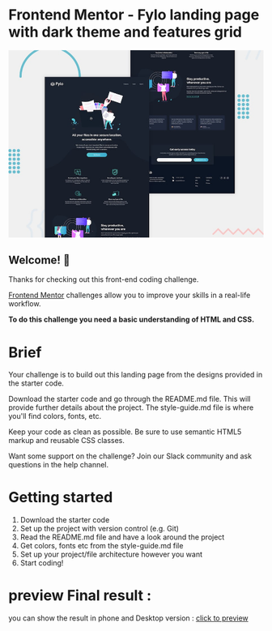 # Frontend Mentor - Fylo landing page with dark theme and features grid

![Design preview for the Fylo landing page with dark theme and features grid challenge](./design/desktop-preview.jpg)

## Welcome! 👋

Thanks for checking out this front-end coding challenge.

[Frontend Mentor](https://www.frontendmentor.io) challenges allow you to improve your skills in a real-life workflow.

**To do this challenge you need a basic understanding of HTML and CSS.**

# Brief

Your challenge is to build out this landing page from the designs provided in the starter code.

Download the starter code and go through the README.md file. This will provide further details about the project. The style-guide.md file is where you'll find colors, fonts, etc.

Keep your code as clean as possible. Be sure to use semantic HTML5 markup and reusable CSS classes.

Want some support on the challenge? Join our Slack community and ask questions in the help channel.

# Getting started

<ol>
<li>Download the starter code</li>
<li>Set up the project with version control (e.g. Git)</li>

<li>Read the README.md file and have a look around the project</li>

<li>Get colors, fonts etc from the style-guide.md file</li>

<li>Set up your project/file architecture however you want</li>

<li>Start coding!</li>

</ol>

# preview Final result :

you can show the result in phone and Desktop version :
<a style="text-decoration:underline;" href="#">click to preview</a>
